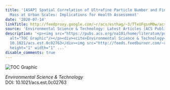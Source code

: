 ```yaml
---
title: '[ASAP] Spatial Correlation of Ultrafine Particle Number and Fine Particle
  Mass at Urban Scales: Implications for Health Assessment'
date: '2020-07-14'
linkTitle: http://feedproxy.google.com/~r/acs/esthag/~3/TTeUFgsnM0w/acs.est.0c02763
source: 'Environmental Science & Technology: Latest Articles (ACS Publications)'
description: '<p><img src="https://pubs.acs.org/na101/home/literatum/publisher/achs/journals/content/esthag/0/esthag.ahead-of-print/acs.est.0c02763/20200714/images/medium/es0c02763_0005.gif"
  alt="TOC Graphic"/></p><div><cite>Environmental Science & Technology</cite></div><div>DOI:
  10.1021/acs.est.0c02763</div><img src="http://feeds.feedburner.com/~r/acs/esthag/~4/TTeUFgsnM0w"
  height="1" width="1" ...'
disable_comments: true
---
```

<p><img src="https://pubs.acs.org/na101/home/literatum/publisher/achs/journals/content/esthag/0/esthag.ahead-of-print/acs.est.0c02763/20200714/images/medium/es0c02763_0005.gif" alt="TOC Graphic"/></p><div><cite>Environmental Science & Technology</cite></div><div>DOI: 10.1021/acs.est.0c02763</div><img src="http://feeds.feedburner.com/~r/acs/esthag/~4/TTeUFgsnM0w" height="1" width="1" ...
